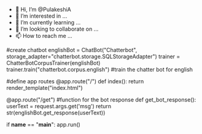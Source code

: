 - 👋 Hi, I’m @PulakeshiA
- 👀 I’m interested in ...
- 🌱 I’m currently learning ...
- 💞️ I’m looking to collaborate on ...
- 📫 How to reach me ...

<!---
PulakeshiA/PulakeshiA is a ✨ special ✨ repository because its `README.md` (this file) appears on your GitHub profile.
You can click the Preview link to take a look at your changes.
--->
#create chatbot
englishBot = ChatBot("Chatterbot", storage_adapter="chatterbot.storage.SQLStorageAdapter")
trainer = ChatterBotCorpusTrainer(englishBot)
trainer.train("chatterbot.corpus.english") #train the chatter bot for english

#define app routes
@app.route("/")
def index():
    return render_template("index.html")

@app.route("/get")
#function for the bot response
def get_bot_response():
    userText = request.args.get('msg')
    return str(englishBot.get_response(userText))

if __name__ == "__main__":
    app.run()

